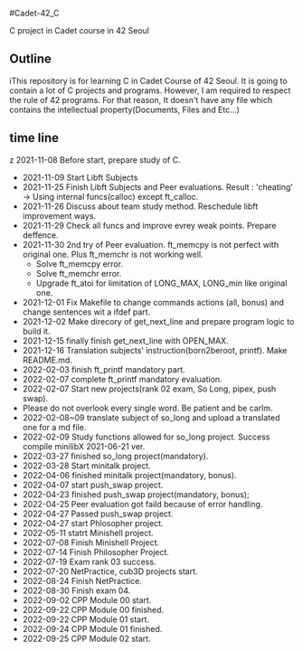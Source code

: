 #Cadet-42_C

C project in Cadet course in 42 Seoul

## Outline

iThis repository is for learning C in Cadet Course of 42 Seoul. 
It is going to contain a lot of C projects and programs.
However, I am required to respect the rule of 42 programs. 
For that reason, It doesn't have any file which contains the intellectual property(Documents, Files and Etc...)

## time line
z 2021-11-08 Before start, prepare study of C.
* 2021-11-09 Start Libft Subjects
* 2021-11-25 Finish Libft Subjects and Peer evaluations. 
		Result : 'cheating' -> Using internal funcs(calloc) except ft_calloc.
* 2021-11-26 Discuss about team study method. Reschedule libft improvement ways. 
* 2021-11-29 Check all funcs and improve evrey weak points. Prepare deffence.
* 2021-11-30 2nd try of Peer evaluation. ft_memcpy is not perfect with original one. Plus ft_memchr is not working well. 
	- Solve ft_memcpy error. 
	- Solve ft_memchr error. 
	- Upgrade ft_atoi for limitation of LONG_MAX, LONG_min like original one. 
* 2021-12-01 Fix Makefile to change commands actions (all, bonus) and change sentences wit a ifdef part.
* 2021-12-02 Make direcory of get_next_line and prepare program logic to build it. 
* 2021-12-15 finally finish get_next_line with OPEN_MAX.
* 2021-12-16 Translation subjects' instruction(born2beroot, printf). Make README.md.
* 2022-02-03 finish ft_printf mandatory part.
* 2022-02-07 complete ft_printf mandatory evaluation.
* 2022-02-07 Start new projects(rank 02 exam, So Long, pipex, push swap).
* Please do not overlook every single word. Be patient and be carlm. 
* 2022-02-08~09 translate subject of so_long and upload a translated one for a md file. 
* 2022-02-09 Study functions allowed for so_long project. Success compile minilibX 2021-06-21 ver.
* 2022-03-27 finished so_long project(mandatory).
* 2022-03-28 Start minitalk project. 
* 2022-04-06 finished minitalk project(mandatory, bonus).
* 2022-04-07 start push_swap project.
* 2022-04-23 finished push_swap project(mandatory, bonus);
* 2022-04-25 Peer evaluation got faild because of error handling.
* 2022-04-27 Passed push_swap project.
* 2022-04-27 start Phlosopher project.
* 2022-05-11 statrt Minishell project.
* 2022-07-08 Finish Minishell Project.
* 2022-07-14 Finish Philosopher Project.
* 2022-07-19 Exam rank 03 success.
* 2022-07-20 NetPractice, cub3D projects start.
* 2022-08-24 Finish NetPractice.
* 2022-08-30 Finish exam 04.
* 2022-09-02 CPP Module 00 start.
* 2022-09-22 CPP Module 00 finished.
* 2022-09-22 CPP Module 01 start.
* 2022-09-24 CPP Module 01 finished.
* 2022-09-25 CPP Module 02 start.
